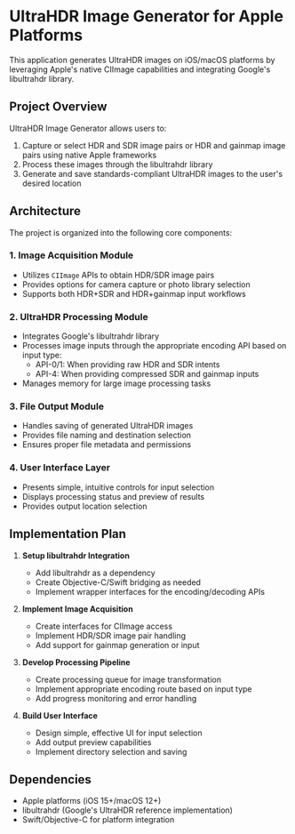 # UltraHDR Image Generator for Apple Platforms

This application generates UltraHDR images on iOS/macOS platforms by leveraging Apple's native CIImage capabilities and integrating Google's libultrahdr library.

## Project Overview

UltraHDR Image Generator allows users to:
1. Capture or select HDR and SDR image pairs or HDR and gainmap image pairs using native Apple frameworks
2. Process these images through the libultrahdr library
3. Generate and save standards-compliant UltraHDR images to the user's desired location

## Architecture

The project is organized into the following core components:

### 1. Image Acquisition Module
- Utilizes `CIImage` APIs to obtain HDR/SDR image pairs
- Provides options for camera capture or photo library selection
- Supports both HDR+SDR and HDR+gainmap input workflows

### 2. UltraHDR Processing Module
- Integrates Google's libultrahdr library
- Processes image inputs through the appropriate encoding API based on input type:
  - API-0/1: When providing raw HDR and SDR intents
  - API-4: When providing compressed SDR and gainmap inputs
- Manages memory for large image processing tasks

### 3. File Output Module
- Handles saving of generated UltraHDR images
- Provides file naming and destination selection
- Ensures proper file metadata and permissions

### 4. User Interface Layer
- Presents simple, intuitive controls for input selection
- Displays processing status and preview of results
- Provides output location selection

## Implementation Plan

1. **Setup libultrahdr Integration**
   - Add libultrahdr as a dependency
   - Create Objective-C/Swift bridging as needed
   - Implement wrapper interfaces for the encoding/decoding APIs

2. **Implement Image Acquisition**
   - Create interfaces for CIImage access
   - Implement HDR/SDR image pair handling
   - Add support for gainmap generation or input

3. **Develop Processing Pipeline**
   - Create processing queue for image transformation
   - Implement appropriate encoding route based on input type
   - Add progress monitoring and error handling

4. **Build User Interface**
   - Design simple, effective UI for input selection
   - Add output preview capabilities
   - Implement directory selection and saving

## Dependencies

- Apple platforms (iOS 15+/macOS 12+)
- libultrahdr (Google's UltraHDR reference implementation)
- Swift/Objective-C for platform integration
